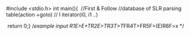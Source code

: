 #include <stdio.h>
int main(){
 //First & Follow //database of SLR parsing table(action +goto) // I iterator(i0, i1 ..)  

 return 0;}
/*example input
R1E>E+TR2E>TR3T>T*FR4T>FR5F>(E)R6F>x
*/
